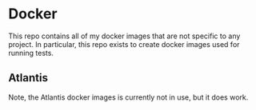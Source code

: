 # Docker

This repo contains all of my docker images that are not specific to any project. In particular, this
repo exists to create docker images used for running tests.

## Atlantis

Note, the Atlantis docker images is currently not in use, but it does work.
